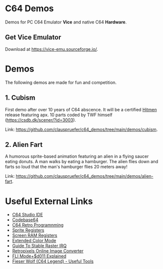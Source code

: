 # C64 Demos
Demos for PC C64 Emulator **Vice** and native C64 **Hardware**.

## Get Vice Emulator
Download at https://vice-emu.sourceforge.io/.

# Demos
The following demos are made for fun and competition.

## 1. Cubism
First demo after over 10 years of C64 abscence. It will be a certified
[Hitmen](https://hitmen.c02.at/) release featuring apx. 10 parts coded by TWF himself (https://csdb.dk/scener/?id=3003).

Link: https://github.com/clauspruefer/c64_demos/tree/main/demos/cubism.

## 2. Alien Fart
A humorous sprite-based animation featuring an alien in a flying saucer eating donuts. A man walks by eating a hamburger. The alien flies down and farts so loud that the man's hamburger flies 20 meters away!

Link: https://github.com/clauspruefer/c64_demos/tree/main/demos/alien-fart.

# Useful External Links
- [C64 Studio IDE](https://www.georg-rottensteiner.de/de/c64.html)
- [Codebase64](https://codebase64.org/)
- [C64 Retro Programnming](https://www.retro-programming.de)
- [Sprite Registers](https://www.c64brain.com/commodore-64-sprite-registers/)
- [Screen RAM Registers](https://www.c64-wiki.com/wiki/Screen_RAM)
- [Extended Color Mode](https://www.c64-wiki.com/wiki/Extended_color_mode)
- [Guide To Stable Raster IRQ](http://www.antimon.org/dl/c64/code/stable.txt)
- [Retropixels Online Image Converter](https://www.micheldebree.nl/retropixels/)
- [FLI Mode+$d011 Explained](https://www.retro-programming.de/programming/nachschlagewerk/vic-ii/vic-ii-grafikmodes-fli/)
- [Fieser Wolf (C64 Legend) - Useful Tools](https://github.com/fieserWolF/)
